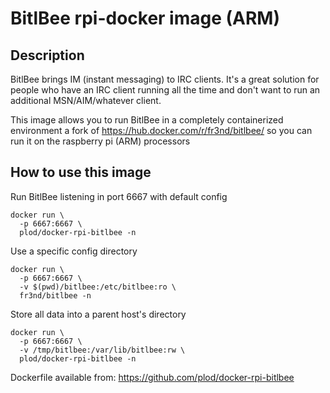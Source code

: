 # BitlBee rpi-docker image (ARM)

## Description

BitlBee brings IM (instant messaging) to IRC clients. It's a great solution for
people who have an IRC client running all the time and don't want to run an
additional MSN/AIM/whatever client.

This image allows you to run BitlBee in a completely containerized environment a fork of https://hub.docker.com/r/fr3nd/bitlbee/ so you can run it on the raspberry pi (ARM) processors

## How to use this image

Run BitlBee listening in port 6667 with default config
```
docker run \
  -p 6667:6667 \
  plod/docker-rpi-bitlbee -n
```

Use a specific config directory
```
docker run \
  -p 6667:6667 \
  -v $(pwd)/bitlbee:/etc/bitlbee:ro \
  fr3nd/bitlbee -n
```

Store all data into a parent host's directory
```
docker run \
  -p 6667:6667 \
  -v /tmp/bitlbee:/var/lib/bitlbee:rw \
  plod/docker-rpi-bitlbee -n
```

Dockerfile available from:  https://github.com/plod/docker-rpi-bitlbee
